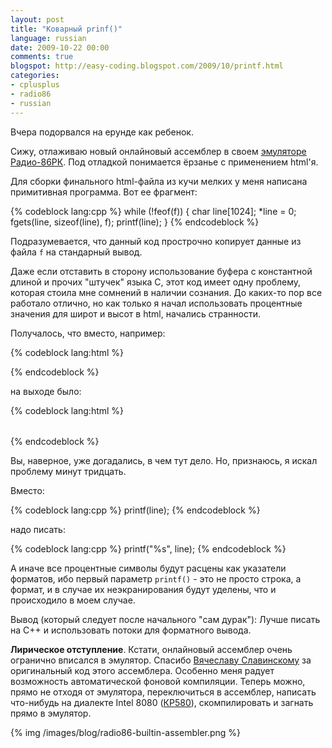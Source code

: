 ```yaml
---
layout: post
title: "Коварный prinf()"
language: russian
date: 2009-10-22 00:00
comments: true
blogspot: http://easy-coding.blogspot.com/2009/10/printf.html
categories:
- cplusplus
- radio86
- russian
---
```

Вчера подорвался на ерунде как ребенок.

Сижу, отлаживаю новый онлайновый ассемблер в своем [эмуляторе Радио-86РК][radio86]. Под отладкой понимается ёрзанье с применением html'я.

[radio86]: http://code.google.com/p/radio86

Для сборки финального html-файла из кучи мелких у меня написана примитивная программа. Вот ее фрагмент:

{% codeblock lang:cpp %}
while (!feof(f)) {
  char line[1024];
  *line = 0;
  fgets(line, sizeof(line), f);
  printf(line);
}
{% endcodeblock %}

Подразумевается, что данный код прострочно копирует данные из файла `f` на стандарный вывод.

Даже если отставить в сторону использование буфера с константной длиной и прочих "штучек" языка С, этот код имеет одну проблему, которая стоила мне сомнений в наличии сознания. До каких-то пор все работало отлично, но как только я начал использовать процентные значения для широт и высот в html, начались странности. 

Получалось, что вместо, например:

{% codeblock lang:html %}
<table width="100%">
{% endcodeblock %}

на выходе было:

{% codeblock lang:html %}
<table width="100">
{% endcodeblock %}

Вы, наверное, уже догадались, в чем тут дело. Но, признаюсь, я искал проблему минут тридцать.

Вместо:

{% codeblock lang:cpp %}
printf(line);
{% endcodeblock %}

надо писать:

{% codeblock lang:cpp %}
printf("%s", line);
{% endcodeblock %}

А иначе все процентные символы будут расцены как указатели форматов, ибо первый параметр `printf()` - это не просто строка, а формат, и в случае их неэкранирования будут уделены, что и происходило в моем случае.

Вывод (который следует после начального "сам дурак"): Лучше писать на С++ и использовать потоки для форматного вывода.

**Лирическое отступление**. Кстати, онлайновый ассемблер очень огранично вписался в эмулятор. Спасибо [Вячеславу Славинскому][Вячеслав Славинский] за оригинальный код этого ассемблера. Особенно меня радует возможность автоматической фоновой компиляции. Теперь можно, прямо не отходя от эмулятора, переключиться в ассемблер, написать что-нибудь на диалекте Intel 8080 ([КР580][]), скомпилировать и загнать прямо в эмулятор.

[Вячеслав Славинский]: http://sensi.org/~svo/vector06c/
[КР580]: http://code.google.com/p/radio86/wiki/KP580BM1

{% img /images/blog/radio86-builtin-assembler.png %}
 